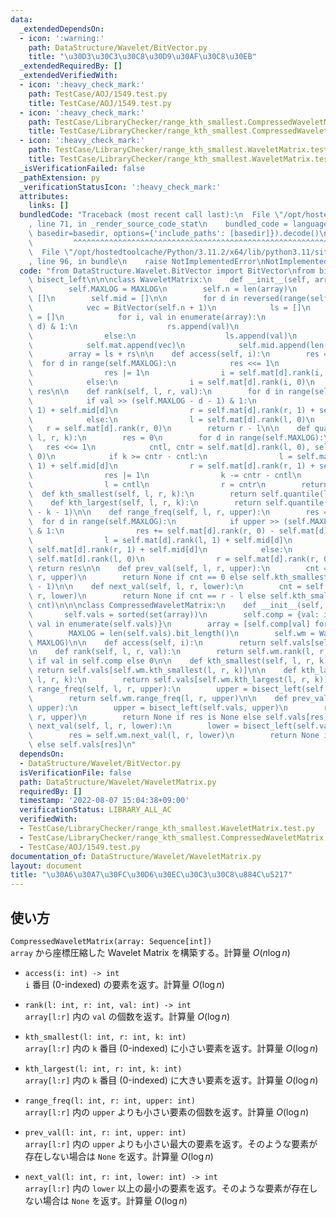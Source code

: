 ```yaml
---
data:
  _extendedDependsOn:
  - icon: ':warning:'
    path: DataStructure/Wavelet/BitVector.py
    title: "\u30D3\u30C3\u30C8\u30D9\u30AF\u30C8\u30EB"
  _extendedRequiredBy: []
  _extendedVerifiedWith:
  - icon: ':heavy_check_mark:'
    path: TestCase/AOJ/1549.test.py
    title: TestCase/AOJ/1549.test.py
  - icon: ':heavy_check_mark:'
    path: TestCase/LibraryChecker/range_kth_smallest.CompressedWaveletMatrix.test.py
    title: TestCase/LibraryChecker/range_kth_smallest.CompressedWaveletMatrix.test.py
  - icon: ':heavy_check_mark:'
    path: TestCase/LibraryChecker/range_kth_smallest.WaveletMatrix.test.py
    title: TestCase/LibraryChecker/range_kth_smallest.WaveletMatrix.test.py
  _isVerificationFailed: false
  _pathExtension: py
  _verificationStatusIcon: ':heavy_check_mark:'
  attributes:
    links: []
  bundledCode: "Traceback (most recent call last):\n  File \"/opt/hostedtoolcache/Python/3.11.2/x64/lib/python3.11/site-packages/onlinejudge_verify/documentation/build.py\"\
    , line 71, in _render_source_code_stat\n    bundled_code = language.bundle(stat.path,\
    \ basedir=basedir, options={'include_paths': [basedir]}).decode()\n          \
    \         ^^^^^^^^^^^^^^^^^^^^^^^^^^^^^^^^^^^^^^^^^^^^^^^^^^^^^^^^^^^^^^^^^^^^^^^^^^^^^^^^^\n\
    \  File \"/opt/hostedtoolcache/Python/3.11.2/x64/lib/python3.11/site-packages/onlinejudge_verify/languages/python.py\"\
    , line 96, in bundle\n    raise NotImplementedError\nNotImplementedError\n"
  code: "from DataStructure.Wavelet.BitVector import BitVector\nfrom bisect import\
    \ bisect_left\n\n\nclass WaveletMatrix:\n    def __init__(self, array, MAXLOG=32):\n\
    \        self.MAXLOG = MAXLOG\n        self.n = len(array)\n        self.mat =\
    \ []\n        self.mid = []\n\n        for d in reversed(range(self.MAXLOG)):\n\
    \            vec = BitVector(self.n + 1)\n            ls = []\n            rs\
    \ = []\n            for i, val in enumerate(array):\n                if (val >>\
    \ d) & 1:\n                    rs.append(val)\n                    vec.set(i)\n\
    \                else:\n                    ls.append(val)\n            vec.build()\n\
    \            self.mat.append(vec)\n            self.mid.append(len(ls))\n    \
    \        array = ls + rs\n\n    def access(self, i):\n        res = 0\n      \
    \  for d in range(self.MAXLOG):\n            res <<= 1\n            if self.mat[d][i]:\n\
    \                res |= 1\n                i = self.mat[d].rank(i, 1) + self.mid[d]\n\
    \            else:\n                i = self.mat[d].rank(i, 0)\n        return\
    \ res\n\n    def rank(self, l, r, val):\n        for d in range(self.MAXLOG):\n\
    \            if val >> (self.MAXLOG - d - 1) & 1:\n                l = self.mat[d].rank(l,\
    \ 1) + self.mid[d]\n                r = self.mat[d].rank(r, 1) + self.mid[d]\n\
    \            else:\n                l = self.mat[d].rank(l, 0)\n             \
    \   r = self.mat[d].rank(r, 0)\n        return r - l\n\n    def quantile(self,\
    \ l, r, k):\n        res = 0\n        for d in range(self.MAXLOG):\n         \
    \   res <<= 1\n            cntl, cntr = self.mat[d].rank(l, 0), self.mat[d].rank(r,\
    \ 0)\n            if k >= cntr - cntl:\n                l = self.mat[d].rank(l,\
    \ 1) + self.mid[d]\n                r = self.mat[d].rank(r, 1) + self.mid[d]\n\
    \                res |= 1\n                k -= cntr - cntl\n            else:\n\
    \                l = cntl\n                r = cntr\n        return res\n\n  \
    \  def kth_smallest(self, l, r, k):\n        return self.quantile(l, r, k)\n\n\
    \    def kth_largest(self, l, r, k):\n        return self.quantile(l, r, r - l\
    \ - k - 1)\n\n    def range_freq(self, l, r, upper):\n        res = 0\n      \
    \  for d in range(self.MAXLOG):\n            if upper >> (self.MAXLOG - d - 1)\
    \ & 1:\n                res += self.mat[d].rank(r, 0) - self.mat[d].rank(l, 0)\n\
    \                l = self.mat[d].rank(l, 1) + self.mid[d]\n                r =\
    \ self.mat[d].rank(r, 1) + self.mid[d]\n            else:\n                l =\
    \ self.mat[d].rank(l, 0)\n                r = self.mat[d].rank(r, 0)\n       \
    \ return res\n\n    def prev_val(self, l, r, upper):\n        cnt = self.range_freq(l,\
    \ r, upper)\n        return None if cnt == 0 else self.kth_smallest(l, r, cnt\
    \ - 1)\n\n    def next_val(self, l, r, lower):\n        cnt = self.range_freq(l,\
    \ r, lower)\n        return None if cnt == r - l else self.kth_smallest(l, r,\
    \ cnt)\n\n\nclass CompressedWaveletMatrix:\n    def __init__(self, array):\n \
    \       self.vals = sorted(set(array))\n        self.comp = {val: idx for idx,\
    \ val in enumerate(self.vals)}\n        array = [self.comp[val] for val in array]\n\
    \        MAXLOG = len(self.vals).bit_length()\n        self.wm = WaveletMatrix(array,\
    \ MAXLOG)\n\n    def access(self, i):\n        return self.vals[self.wm.access(i)]\n\
    \n    def rank(self, l, r, val):\n        return self.wm.rank(l, r, self.comp[val])\
    \ if val in self.comp else 0\n\n    def kth_smallest(self, l, r, k):\n       \
    \ return self.vals[self.wm.kth_smallest(l, r, k)]\n\n    def kth_largest(self,\
    \ l, r, k):\n        return self.vals[self.wm.kth_largest(l, r, k)]\n\n    def\
    \ range_freq(self, l, r, upper):\n        upper = bisect_left(self.vals, upper)\n\
    \        return self.wm.range_freq(l, r, upper)\n\n    def prev_val(self, l, r,\
    \ upper):\n        upper = bisect_left(self.vals, upper)\n        res = self.wm.prev_val(l,\
    \ r, upper)\n        return None if res is None else self.vals[res]\n\n    def\
    \ next_val(self, l, r, lower):\n        lower = bisect_left(self.vals, lower)\n\
    \        res = self.wm.next_val(l, r, lower)\n        return None if res is None\
    \ else self.vals[res]\n"
  dependsOn:
  - DataStructure/Wavelet/BitVector.py
  isVerificationFile: false
  path: DataStructure/Wavelet/WaveletMatrix.py
  requiredBy: []
  timestamp: '2022-08-07 15:04:38+09:00'
  verificationStatus: LIBRARY_ALL_AC
  verifiedWith:
  - TestCase/LibraryChecker/range_kth_smallest.WaveletMatrix.test.py
  - TestCase/LibraryChecker/range_kth_smallest.CompressedWaveletMatrix.test.py
  - TestCase/AOJ/1549.test.py
documentation_of: DataStructure/Wavelet/WaveletMatrix.py
layout: document
title: "\u30A6\u30A7\u30FC\u30D6\u30EC\u30C3\u30C8\u884C\u5217"
---
```

## 使い方
`CompressedWaveletMatrix(array: Sequence[int])`  
`array` から座標圧縮した Wavelet Matrix を構築する。計算量 $O(n \log n)$

- `access(i: int) -> int`  
`i` 番目 (0-indexed) の要素を返す。計算量 $O(\log n)$

- `rank(l: int, r: int, val: int) -> int`  
`array[l:r]` 内の `val` の個数を返す。計算量 $O(\log n)$

- `kth_smallest(l: int, r: int, k: int)`  
`array[l:r]` 内の `k` 番目 (0-indexed) に小さい要素を返す。計算量 $O(\log n)$

- `kth_largest(l: int, r: int, k: int)`  
`array[l:r]` 内の `k` 番目 (0-indexed) に大きい要素を返す。計算量 $O(\log n)$ 

- `range_freq(l: int, r: int, upper: int)`  
`array[l:r]` 内の `upper` よりも小さい要素の個数を返す。計算量 $O(\log n)$

- `prev_val(l: int, r: int, upper: int)`  
`array[l:r]` 内の `upper` よりも小さい最大の要素を返す。そのような要素が存在しない場合は `None` を返す。計算量 $O(\log n)$

- `next_val(l: int, r: int, lower: int) -> int`  
`array[l:r]` 内の `lower` 以上の最小の要素を返す。そのような要素が存在しない場合は `None` を返す。計算量 $O(\log n)$

